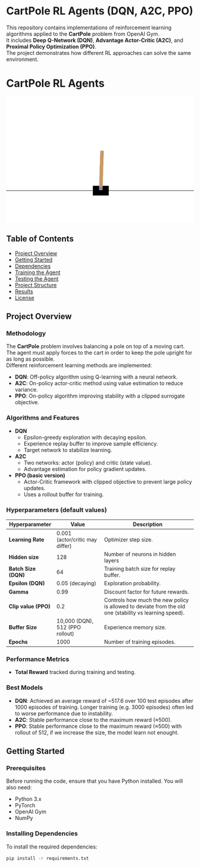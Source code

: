 # CartPole RL Agents (DQN, A2C, PPO)

This repository contains implementations of reinforcement learning algorithms applied to the **CartPole** problem from OpenAI Gym.  
It includes **Deep Q-Network (DQN)**, **Advantage Actor-Critic (A2C)**, and **Proximal Policy Optimization (PPO)**.  
The project demonstrates how different RL approaches can solve the same environment.

# CartPole RL Agents

![CartPole PPO Demo](assets/cartpoleppov2.gif)


## Table of Contents
- [Project Overview](#project-overview)
- [Getting Started](#getting-started)
- [Dependencies](#dependencies)
- [Training the Agent](#training-the-agent)
- [Testing the Agent](#testing-the-agent)
- [Project Structure](#project-structure)
- [Results](#results)
- [License](#license)

## Project Overview

### Methodology

The **CartPole** problem involves balancing a pole on top of a moving cart.  
The agent must apply forces to the cart in order to keep the pole upright for as long as possible.  
Different reinforcement learning methods are implemented:

- **DQN**: Off-policy algorithm using Q-learning with a neural network.
- **A2C**: On-policy actor-critic method using value estimation to reduce variance.
- **PPO**: On-policy algorithm improving stability with a clipped surrogate objective.

### Algorithms and Features

- **DQN**
  - Epsilon-greedy exploration with decaying epsilon.
  - Experience replay buffer to improve sample efficiency.
  - Target network to stabilize learning.
- **A2C**
  - Two networks: actor (policy) and critic (state value).
  - Advantage estimation for policy gradient updates.
- **PPO (basic version)**
  - Actor-Critic framework with clipped objective to prevent large policy updates.
  - Uses a rollout buffer for training.

### Hyperparameters (default values)

| Hyperparameter       | Value            | Description |
|----------------------|------------------|-------------|
| **Learning Rate**     | 0.001 (actor/critic may differ) | Optimizer step size. |
| **Hidden size**  | 128 | Number of neurons in hidden layers |
| **Batch Size (DQN)**  | 64               | Training batch size for replay buffer. |
| **Epsilon (DQN)**     | 0.05 (decaying)  | Exploration probability. |
| **Gamma**             | 0.99             | Discount factor for future rewards. |
| **Clip value (PPO)** | 0.2 | Controls how much the new policy is allowed to deviate from the old one (stability vs learning speed). |
| **Buffer Size**       | 10,000 (DQN), 512 (PPO rollout) | Experience memory size. |
| **Epochs**            | 1000             | Number of training episodes. |

### Performance Metrics
- **Total Reward** tracked during training and testing.

### Best Models
- **DQN**: Achieved an average reward of ~517.6 over 100 test episodes after 1000 episodes of training. Longer training (e.g. 3000 episodes) often led to worse performance due to instability.
- **A2C**: Stable performance close to the maximum reward (≈500).
- **PPO**: Stable performance close to the maximum reward (≈500) with rollout of 512, if we increase the size, the model learn not enought.

## Getting Started

### Prerequisites

Before running the code, ensure that you have Python installed. You will also need:

- Python 3.x
- PyTorch
- OpenAI Gym
- NumPy

### Installing Dependencies

To install the required dependencies:

```bash
pip install -r requirements.txt

